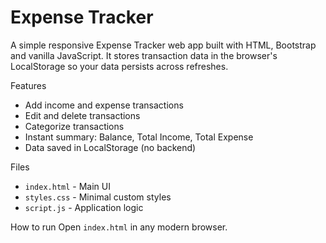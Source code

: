 # Expense Tracker
A simple responsive Expense Tracker web app built with HTML, Bootstrap and vanilla JavaScript. It stores transaction data in the browser's LocalStorage so your data persists across refreshes.

Features
- Add income and expense transactions
- Edit and delete transactions
- Categorize transactions
- Instant summary: Balance, Total Income, Total Expense
- Data saved in LocalStorage (no backend)

Files
- `index.html` - Main UI
- `styles.css` - Minimal custom styles
- `script.js` - Application logic

How to run
 Open `index.html` in any modern browser.






